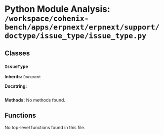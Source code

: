 # Python Module Analysis: `/workspace/cohenix-bench/apps/erpnext/erpnext/support/doctype/issue_type/issue_type.py`

## Classes

### `IssueType`
**Inherits:** `Document`


**Docstring:**
```

```

**Methods:**
No methods found.




## Functions

No top-level functions found in this file.
